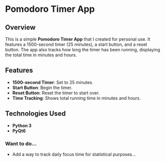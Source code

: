 # Pomodoro Timer App

## Overview
This is a simple **Pomodoro Timer App** that I created for personal use. It features a 1500-second timer (25 minutes), a start button, and a reset button. The app also tracks how long the timer has been running, displaying the total time in minutes and hours.

## Features
- **1500-second Timer**: Set to 25 minutes.
- **Start Button**: Begin the timer.
- **Reset Button**: Reset the timer to start over.
- **Time Tracking**: Shows total running time in minutes and hours.

## Technologies Used
- **Python 3**
- **PyQt6**


### Want to do...
- Add a way to track daily focus time for statistical purposes...
